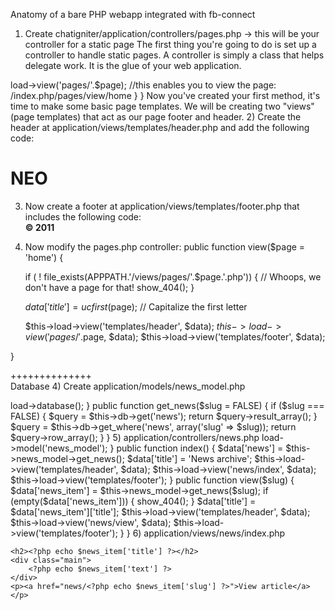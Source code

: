 Anatomy of a bare PHP webapp integrated with fb-connect

1) Create chatigniter/application/controllers/pages.php -> this will be your controller for a static page
The first thing you're going to do is set up a controller to handle static pages. A controller is simply a class that helps delegate work. It is the glue of your web application.

<?php

class Pages extends CI_Controller {

	public function view($page = 'home')
	{
        	$this->load->view('pages/'.$page); //this enables you to view the page: /index.php/pages/view/home      
	}
}

Now you've created your first method, it's time to make some basic page templates. We will be creating two "views" (page templates) that act as our page footer and header.

2) Create the header at application/views/templates/header.php and add the following code:
<html>
<head>
	<title><?php echo $title ?> - Follow the rabbit hole</title>
</head>
<body>
	<h1>NEO</h1>
	
3) Now create a footer at application/views/templates/footer.php that includes the following code:	
<strong>&copy; 2011</strong>
<script type="text/javascript">if(!NREUMQ.f){NREUMQ.f=function(){NREUMQ.push(["load",new Date().getTime()]);var e=document.createElement("script");e.type="text/javascript";e.src=(("http:"===document.location.protocol)?"http:":"https:")+"//"+"js-agent.newrelic.com/nr-100.js";document.body.appendChild(e);if(NREUMQ.a)NREUMQ.a();};NREUMQ.a=window.onload;window.onload=NREUMQ.f;};NREUMQ.push(["nrfj","beacon-5.newrelic.com","eb488e72a1","3758250","NgEEZBYHDUFWVk0KWg9LJUUXEgxfGFZWB1AIAwhZEAMRHR0=",0,101,new Date().getTime(),"","","","",""]);</script></body>
</html>

4) Now modify the pages.php controller:
public function view($page = 'home')
{

	if ( ! file_exists(APPPATH.'/views/pages/'.$page.'.php'))
	{
		// Whoops, we don't have a page for that!
		show_404();
	}

	$data['title'] = ucfirst($page); // Capitalize the first letter

	$this->load->view('templates/header', $data);
	$this->load->view('pages/'.$page, $data);
	$this->load->view('templates/footer', $data);

}

++++++++++++++
<br>
Database
4) Create application/models/news_model.php
<?php
class News_model extends CI_Model {

	public function __construct()
	{
		$this->load->database();
	}
	public function get_news($slug = FALSE) {
	if ($slug === FALSE)
	{
		$query = $this->db->get('news');
		return $query->result_array();
	}

	$query = $this->db->get_where('news', array('slug' => $slug));
	return $query->row_array();
	}
}

5) application/controllers/news.php
<?php
class News extends CI_Controller {

	public function __construct()
	{
		parent::__construct();
		$this->load->model('news_model');
	}

	public function index()
	{
		$data['news'] = $this->news_model->get_news();
		$data['title'] = 'News archive';
	
		$this->load->view('templates/header', $data);
		$this->load->view('news/index', $data);
		$this->load->view('templates/footer');
	}

	public function view($slug)
	{
		$data['news_item'] = $this->news_model->get_news($slug);
	
		if (empty($data['news_item']))
		{
			show_404();
		}
	
		$data['title'] = $data['news_item']['title'];
	
		$this->load->view('templates/header', $data);
		$this->load->view('news/view', $data);
		$this->load->view('templates/footer');
	}

}

6) application/views/news/index.php
<?php foreach ($news as $news_item): ?>

    <h2><?php echo $news_item['title'] ?></h2>
    <div class="main">
        <?php echo $news_item['text'] ?>
    </div>
    <p><a href="news/<?php echo $news_item['slug'] ?>">View article</a></p>

<?php endforeach ?>

